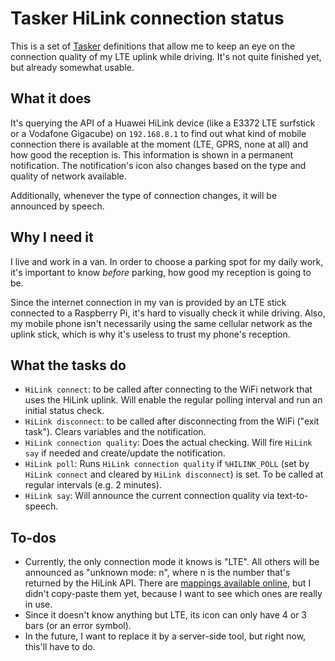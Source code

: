 # Tasker HiLink connection status

This is a set of [Tasker](https://tasker.joaoapps.com/) definitions that allow me to keep an eye on the connection quality of my LTE uplink while driving. 
It's not quite finished yet, but already somewhat usable.

## What it does

It's querying the API of a Huawei HiLink device (like a E3372 LTE surfstick or a Vodafone Gigacube) on `192.168.8.1` to find out what kind of mobile connection there is available at the moment (LTE, GPRS, none at all) and how good the reception is. 
This information is shown in a permanent notification. 
The notification's icon also changes based on the type and quality of network available.

Additionally, whenever the type of connection changes, it will be announced by speech.

## Why I need it

I live and work in a van. 
In order to choose a parking spot for my daily work, it's important to know _before_ parking, how good my reception is going to be.

Since the internet connection in my van is provided by an LTE stick connected to a Raspberry Pi, it's hard to visually check it while driving. 
Also, my mobile phone isn't necessarily using the same cellular network as the uplink stick, which is why it's useless to trust my phone's reception.

## What the tasks do

* `HiLink connect`: to be called after connecting to the WiFi network that uses the HiLink uplink. Will enable the regular polling interval and run an initial status check.
* `HiLink disconnect`: to be called after disconnecting from the WiFi ("exit task"). Clears variables and the notification.
* `HiLink connection quality`: Does the actual checking. Will fire `HiLink say` if needed and create/update the notification.
* `HiLink poll`: Runs `HiLink connection quality` if `%HILINK_POLL` (set by `HiLink connect` and cleared by `HiLink disconnect`) is set. To be called at regular intervals (e.g. 2 minutes).
* `HiLink say`: Will announce the current connection quality via text-to-speech.

## To-dos

* Currently, the only connection mode it knows is "LTE". All others will be announced as "unknown mode: n", where n is the number that's returned by the HiLink API. There are [mappings available online](https://github.com/trick77/huawei-hilink-status/blob/882085681f752c0d70918f50e782f0d7f839ffb0/hstatus.py#L86-L142), but I didn't copy-paste them yet, because I want to see which ones are really in use.
* Since it doesn't know anything but LTE, its icon can only have 4 or 3 bars (or an error symbol).
* In the future, I want to replace it by a server-side tool, but right now, this'll have to do.
